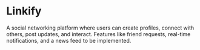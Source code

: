 # Linkify
A social networking platform where users can create profiles, connect with others, post updates, and interact. Features like friend requests, real-time notifications, and a news feed to be implemented.
